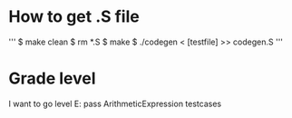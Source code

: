# How to get .S file
'''
$ make clean
$ rm \*.S
$ make 
$ ./codegen < [testfile] >> codegen.S
'''

# Grade level
I want to go level E: pass ArithmeticExpression testcases
